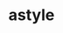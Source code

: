---
title: "astyle"
layout: cache
categories: [package, develop-2024-01-14]
meta: {"versions": ["3.1"], "compilers": ["gcc@=7.5.0"], "oss": ["ubuntu18.04"], "platforms": ["linux"], "targets": ["x86_64_v3"], "stacks": ["developer-tools", "root"], "num_specs": 1, "num_specs_by_stack": {"root": 1, "developer-tools": 1}}
spec_details: [{"hash": "ngydv6ljoh7x3nttg2pkjc7rjsutigpr", "compiler": "gcc@=7.5.0", "versions": ["3.1"], "os": "ubuntu18.04", "platform": "linux", "target": "x86_64_v3", "variants": ["build_system=makefile"], "stacks": ["root", "developer-tools"], "size": "-", "tarball": "https://binaries.spack.io/releases/develop-2024-01-14/build_cache/linux-ubuntu18.04-x86_64_v3/gcc-7.5.0/astyle-3.1/linux-ubuntu18.04-x86_64_v3-gcc-7.5.0-astyle-3.1-ngydv6ljoh7x3nttg2pkjc7rjsutigpr.spack"}]
---